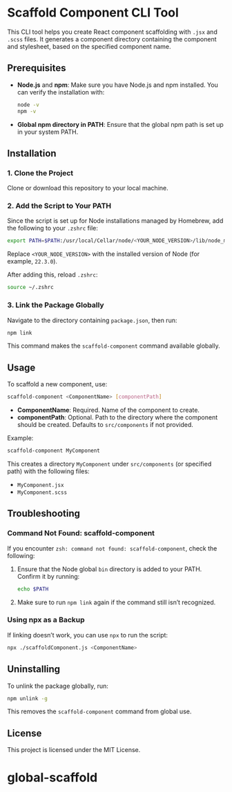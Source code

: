 # Scaffold Component CLI Tool

This CLI tool helps you create React component scaffolding with `.jsx` and `.scss` files. It generates a component directory containing the component and stylesheet, based on the specified component name.

## Prerequisites

- **Node.js** and **npm**: Make sure you have Node.js and npm installed. You can verify the installation with:
  ```bash
  node -v
  npm -v
  ```
- **Global npm directory in PATH**: Ensure that the global npm path is set up in your system PATH.

## Installation

### 1. Clone the Project

Clone or download this repository to your local machine.

### 2. Add the Script to Your PATH

Since the script is set up for Node installations managed by Homebrew, add the following to your `.zshrc` file:

```bash
export PATH=$PATH:/usr/local/Cellar/node/<YOUR_NODE_VERSION>/lib/node_modules/.bin
```

Replace `<YOUR_NODE_VERSION>` with the installed version of Node (for example, `22.3.0`).

After adding this, reload `.zshrc`:

```bash
source ~/.zshrc
```

### 3. Link the Package Globally

Navigate to the directory containing `package.json`, then run:

```bash
npm link
```

This command makes the `scaffold-component` command available globally.

## Usage

To scaffold a new component, use:

```bash
scaffold-component <ComponentName> [componentPath]
```

- **ComponentName**: Required. Name of the component to create.
- **componentPath**: Optional. Path to the directory where the component should be created. Defaults to `src/components` if not provided.

Example:

```bash
scaffold-component MyComponent
```

This creates a directory `MyComponent` under `src/components` (or specified path) with the following files:

- `MyComponent.jsx`
- `MyComponent.scss`

## Troubleshooting

### Command Not Found: scaffold-component

If you encounter `zsh: command not found: scaffold-component`, check the following:

1. Ensure that the Node global `bin` directory is added to your PATH. Confirm it by running:

   ```bash
   echo $PATH
   ```

2. Make sure to run `npm link` again if the command still isn’t recognized.

### Using npx as a Backup

If linking doesn’t work, you can use `npx` to run the script:

```bash
npx ./scaffoldComponent.js <ComponentName>
```

## Uninstalling

To unlink the package globally, run:

```bash
npm unlink -g
```

This removes the `scaffold-component` command from global use.

## License

This project is licensed under the MIT License.

# global-scaffold
